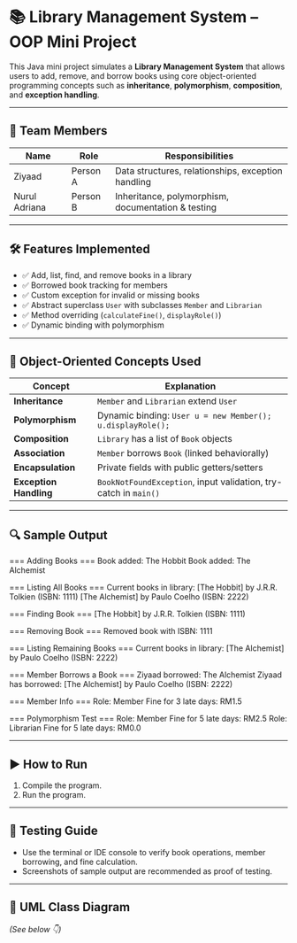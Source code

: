 # 📚 Library Management System – OOP Mini Project

This Java mini project simulates a **Library Management System** that allows users to add, remove, and borrow books using core object-oriented programming concepts such as **inheritance**, **polymorphism**, **composition**, and **exception handling**.

---

## 👥 Team Members

| Name      | Role       | Responsibilities |
|-----------|------------|------------------|
| Ziyaad | Person A | Data structures, relationships, exception handling |
| Nurul Adriana    | Person B | Inheritance, polymorphism, documentation & testing |

---

## 🛠️ Features Implemented

- ✅ Add, list, find, and remove books in a library
- ✅ Borrowed book tracking for members
- ✅ Custom exception for invalid or missing books
- ✅ Abstract superclass `User` with subclasses `Member` and `Librarian`
- ✅ Method overriding (`calculateFine()`, `displayRole()`)
- ✅ Dynamic binding with polymorphism

---

## 🧠 Object-Oriented Concepts Used

| Concept | Explanation |
|--------|-------------|
| **Inheritance** | `Member` and `Librarian` extend `User` |
| **Polymorphism** | Dynamic binding: `User u = new Member(); u.displayRole();` |
| **Composition** | `Library` has a list of `Book` objects |
| **Association** | `Member` borrows `Book` (linked behaviorally) |
| **Encapsulation** | Private fields with public getters/setters |
| **Exception Handling** | `BookNotFoundException`, input validation, try-catch in `main()` |

---

## 🔍 Sample Output

=== Adding Books ===
Book added: The Hobbit
Book added: The Alchemist

=== Listing All Books ===
Current books in library:
[The Hobbit] by J.R.R. Tolkien (ISBN: 1111)
[The Alchemist] by Paulo Coelho (ISBN: 2222)

=== Finding Book ===
[The Hobbit] by J.R.R. Tolkien (ISBN: 1111)

=== Removing Book ===
Removed book with ISBN: 1111

=== Listing Remaining Books ===
Current books in library:
[The Alchemist] by Paulo Coelho (ISBN: 2222)

=== Member Borrows a Book ===
Ziyaad borrowed: The Alchemist
Ziyaad has borrowed:
[The Alchemist] by Paulo Coelho (ISBN: 2222)

=== Member Info ===
Role: Member
Fine for 3 late days: RM1.5

=== Polymorphism Test ===
Role: Member
Fine for 5 late days: RM2.5
Role: Librarian
Fine for 5 late days: RM0.0

---

## ▶️ How to Run

1. Compile the program.
2. Run the program.

---

## 🧪 Testing Guide

- Use the terminal or IDE console to verify book operations, member borrowing, and fine calculation.
- Screenshots of sample output are recommended as proof of testing.

---

## 📄 UML Class Diagram

*(See below 👇)*

